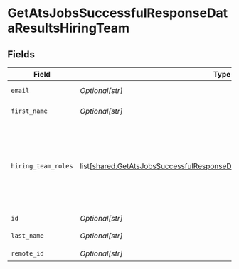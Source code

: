 # GetAtsJobsSuccessfulResponseDataResultsHiringTeam


## Fields

| Field                                                                                                                                                                        | Type                                                                                                                                                                         | Required                                                                                                                                                                     | Description                                                                                                                                                                  |
| ---------------------------------------------------------------------------------------------------------------------------------------------------------------------------- | ---------------------------------------------------------------------------------------------------------------------------------------------------------------------------- | ---------------------------------------------------------------------------------------------------------------------------------------------------------------------------- | ---------------------------------------------------------------------------------------------------------------------------------------------------------------------------- |
| `email`                                                                                                                                                                      | *Optional[str]*                                                                                                                                                              | :heavy_check_mark:                                                                                                                                                           | Email of the user.                                                                                                                                                           |
| `first_name`                                                                                                                                                                 | *Optional[str]*                                                                                                                                                              | :heavy_check_mark:                                                                                                                                                           | First name of the user.                                                                                                                                                      |
| `hiring_team_roles`                                                                                                                                                          | list[[shared.GetAtsJobsSuccessfulResponseDataResultsHiringTeamHiringTeamRoles](undefined/models/shared/getatsjobssuccessfulresponsedataresultshiringteamhiringteamroles.md)] | :heavy_check_mark:                                                                                                                                                           | Array of the roles of the user for this specific job. Currently only `RECRUITER` and `HIRING_MANAGER` are mapped into our unified schema.                                    |
| `id`                                                                                                                                                                         | *Optional[str]*                                                                                                                                                              | :heavy_check_mark:                                                                                                                                                           | N/A                                                                                                                                                                          |
| `last_name`                                                                                                                                                                  | *Optional[str]*                                                                                                                                                              | :heavy_check_mark:                                                                                                                                                           | Last name of the user.                                                                                                                                                       |
| `remote_id`                                                                                                                                                                  | *Optional[str]*                                                                                                                                                              | :heavy_check_mark:                                                                                                                                                           | N/A                                                                                                                                                                          |